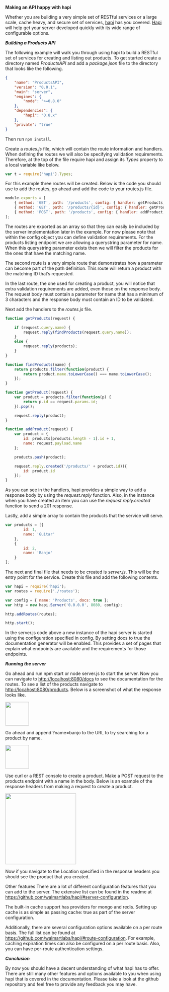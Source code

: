 **Making an API happy with hapi**

Whether you are building a very simple set of RESTful services or a large scale, cache heavy, and secure set of services, [hapi](http://walmartlabs.github.com/hapi/) has you covered.  [Hapi](http://walmartlabs.github.com/hapi/) will help get your server developed quickly with its wide range of configurable options.

***Building a Products API***

The following example will walk you through using hapi to build a RESTful set of services for creating and listing out products.  To get started create a directory named _ProductsAPI_ and add a _package.json_ file to the directory that looks like the following.


```json
{
    "name": "ProductsAPI",
    "version": "0.0.1",
    "main": "server",
    "engines": {
        "node": ">=0.8.0"
    },
    "dependencies": {
        "hapi": "0.8.x"
    },
    "private": "true"
}
```

Then run `npm install`.

Create a _routes.js_ file, which will contain the route information and handlers.  When defining the routes we will also be specifying validation requirements.  Therefore, at the top of the file require hapi and assign its _Types_ property to a local variable like below.

```javascript
var t = require('hapi').Types;
```

For this example three routes will be created.  Below is the code you should use to add the routes, go ahead and add the code to your routes.js file.

```javascript
module.exports = [
    { method: 'GET', path: '/products', config: { handler: getProducts, query: { name: t.String() } } },
    { method: 'GET', path: '/products/{id}', config: { handler: getProduct } },
    { method: 'POST', path: '/products', config: { handler: addProduct, payload: 'parse', schema: { name: t.String().required().min(3) }, response: { id: t.Number().required() } } }
];
```

The routes are exported as an array so that they can easily be included by the server implementation later in the example.  For now please note that within the config object you can define validation requirements.  For the products listing endpoint we are allowing a querystring parameter for name.  When this querystring parameter exists then we will filter the products for the ones that have the matching name.

The second route is a very simple route that demonstrates how a parameter can become part of the path definition.  This route will return a product with the matching ID that’s requested.

In the last route, the one used for creating a product, you will notice that extra validation requirements are added, even those on the response body.  The request body must contain a parameter for name that has a minimum of 3 characters and the response body must contain an ID to be validated.

Next add the handlers to the _routes.js_ file.

```javascript
function getProducts(request) {

    if (request.query.name) {
        request.reply(findProducts(request.query.name));
    }
    else {
        request.reply(products);
    }
}

function findProducts(name) {
    return products.filter(function(product) {
        return product.name.toLowerCase() === name.toLowerCase();
    });
}

function getProduct(request) {
    var product = products.filter(function(p) {
        return p.id == request.params.id;
    }).pop();

    request.reply(product);
}

function addProduct(request) {
    var product = {
        id: products[products.length - 1].id + 1,
        name: request.payload.name
    };

    products.push(product);

    request.reply.created('/products/' + product.id)({
        id: product.id
    });
}
```

As you can see in the handlers, hapi provides a simple way to add a response body by using the _request.reply_ function.  Also, in the instance when you have created an item you can use the _request.reply.created_ function to send a 201 response.

Lastly, add a simple array to contain the products that the service will serve.

```javascript
var products = [{
        id: 1,
        name: 'Guitar'
    },
    {
        id: 2,
        name: 'Banjo'
    }
];
```

The next and final file that needs to be created is _server.js_.  This will be the entry point for the service.  Create this file and add the following contents.

```javascript
var hapi = require('hapi');
var routes = require('./routes');

var config = { name: 'Products', docs: true };
var http = new hapi.Server('0.0.0.0', 8080, config);

http.addRoutes(routes);

http.start();
```

In the server.js code above a new instance of the hapi server is started using the configuration specified in config.  By setting docs to true the documentation generator will be enabled.  This provides a set of pages that explain what endpoints are available and the requirements for those endpoints.

***Running the server***

Go ahead and run npm start or node server.js to start the server.  Now you can navigate to <http://localhost:8080/docs> to see the documentation for the routes.  To see a list of the products navigate to <http://locahost:8080/products>.  Below is a screenshot of what the response looks like.

<img src="https://raw.github.com/wpreul/hapi-example/master/images/products.png" height="75px" width="auto" />

Go ahead and append ?name=banjo to the URL to try searching for a product by name.

<img src="https://raw.github.com/wpreul/hapi-example/master/images/banjo.png" height="75px" width="auto" />

Use curl or a REST console to create a product.  Make a POST request to the products endpoint with a name in the body.  Below is an example of the response headers from making a request to create a product.

<img src="https://raw.github.com/wpreul/hapi-example/master/images/headers.png" height="225px" width="auto" />


Now if you navigate to the Location specified in the response headers you should see the product that you created.

Other features
There are a lot of different configuration features that you can add to the server.  The extensive list can be found in the readme at <https://github.com/walmartlabs/hapi/#server-configuration>.

The built-in cache support has providers for mongo and redis.  Setting up cache is as simple as passing cache: true as part of the server configuration.

Additionally, there are several configuration options available on a per route basis.  The full list can be found at <https://github.com/walmartlabs/hapi/#route-configuration>.  For example, caching expiration times can also be configured on a per route basis.  Also, you can have per-route authentication settings.

***Conclusion***

By now you should have a decent understanding of what hapi has to offer.  There are still many other features and options available to you when using hapi that is covered in the documentation.  Please take a look at the github repository and feel free to provide any feedback you may have.

